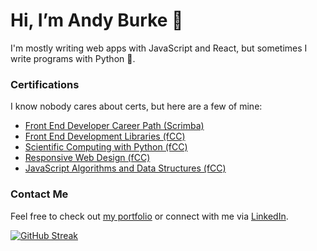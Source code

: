 # Hi, I’m Andy Burke 👋
I'm mostly writing web apps with JavaScript and React, but sometimes I write programs with Python 🐍.

### Certifications
I know nobody cares about certs, but here are a few of mine:
- [Front End Developer Career Path (Scrimba)](https://scrimba.com/certificate/uMbBEnAW/gfrontend)
- [Front End Development Libraries (fCC)](https://www.freecodecamp.org/certification/fcc18f6c18e-f2d2-403d-ac66-c78bd2691e55/front-end-development-libraries)
- [Scientific Computing with Python (fCC)](https://www.freecodecamp.org/certification/fcc18f6c18e-f2d2-403d-ac66-c78bd2691e55/scientific-computing-with-python-v7)
- [Responsive Web Design (fCC)](https://www.freecodecamp.org/certification/fcc18f6c18e-f2d2-403d-ac66-c78bd2691e55/responsive-web-design)
- [JavaScript Algorithms and Data Structures (fCC)](https://www.freecodecamp.org/certification/fcc18f6c18e-f2d2-403d-ac66-c78bd2691e55/javascript-algorithms-and-data-structures)

### Contact Me
Feel free to check out [my portfolio](https://aburke.dev) or connect with me via [LinkedIn](https://www.linkedin.com/in/andrew-burke-mke).

[![GitHub Streak](http://github-readme-streak-stats.herokuapp.com?user=AndyTBurke&theme=dark&background=000000)](https://git.io/streak-stats)
